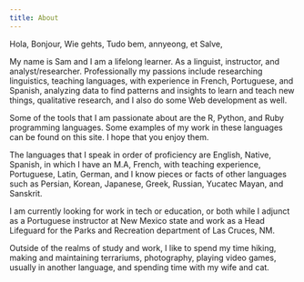 ```yaml
---
title: About
---
```


Hola, Bonjour, Wie gehts, Tudo bem, annyeong, et Salve, 

My name is Sam and I am a lifelong learner. As a linguist, instructor, and analyst/researcher. Professionally my passions include researching linguistics, teaching languages, with experience in French, Portuguese, and Spanish, analyzing data to find patterns and insights to learn and teach new things, qualitative research, and I also do some Web development as well. 

Some of the tools that I am passionate about are the R, Python, and Ruby programming languages. Some examples of my work in these languages can be found on this site. I hope that you enjoy them. 

The languages that I speak in order of proficiency are English, Native, Spanish, in which I have an M.A, French, with teaching experience, Portuguese, Latin, German, and I know pieces or facts of other languages such as Persian, Korean, Japanese, Greek, Russian, Yucatec Mayan, and Sanskrit. 

I am currently looking for work in tech or education, or both while I adjunct as a Portuguese instructor at New Mexico state and work as a Head Lifeguard for the Parks and Recreation department of Las Cruces, NM. 

Outside of the realms of study and work, I like to spend my time hiking, making and maintaining terrariums, photography, playing video games, usually in another language, and spending time with my wife and cat. 
